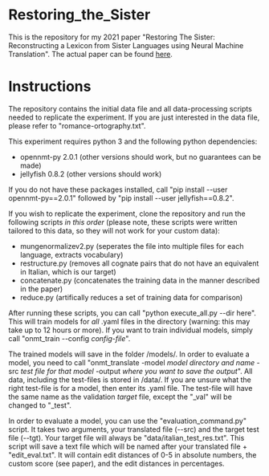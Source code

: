 # Restoring_the_Sister
This is the repository for my 2021 paper "Restoring The Sister: Reconstructing a Lexicon from Sister Languages using Neural Machine Translation". The actual paper can be found [here](https://www.aclweb.org/anthology/2021.americasnlp-1.13/).

# Instructions
The repository contains the initial data file and all data-processing scripts needed to replicate the experiment. If you are just interested in the data file, please refer to "romance-ortography.txt".

This experiment requires python 3 and the following python dependencies: 
- opennmt-py 2.0.1 (other versions should work, but no guarantees can be made)
- jellyfish 0.8.2 (other versions should work)

If you do not have these packages installed, call "pip install --user opennmt-py==2.0.1" followed by "pip install --user jellyfish==0.8.2".


If you wish to replicate the experiment, clone the repository and run the following scripts *in this order* (please note, these scripts were written tailored to this data, so they will not work for your custom data):
- mungenormalizev2.py (seperates the file into multiple files for each language, extracts vocabulary)
- restructure.py (removes all cognate pairs that do not have an equivalent in Italian, which is our target)
- concatenate.py (concatenates the training data in the manner described in the paper)
- reduce.py (artifically reduces a set of training data for comparison)

After running these scripts, you can call "python execute_all.py --dir here". This will train models for *all* .yaml files in the directory (warning: this may take up to 12 hours or more). If you want to train individual models, simply call "onmt_train --config *config-file*".

The trained models will save in the folder /models/. In order to evaluate a model, you need to call "onmt_translate -model *model directory and name* -src *test file for that model* -output *where you want to save the output*". All data, including the test-files is stored in /data/. If you are unsure what the right test-file is for a model, then enter its .yaml file. The test-file will have the same name as the validation *target* file, except the  "\_val" will be changed to "\_test". 

In order to evaluate a model, you can use the "evaluation_command.py" script. It takes two arguments, your translated file (--src) and the target test file (--tgt). Your target file will always be "data/italian_test_res.txt". This script will save a text file which will be named after your translated file + "edit_eval.txt". It will contain edit distances of 0-5 in absolute numbers, the custom score (see paper), and the edit distances in percentages.
